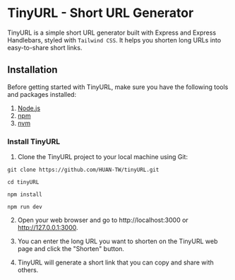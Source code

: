 # TinyURL - Short URL Generator

TinyURL is a simple short URL generator built with Express and Express Handlebars, styled with `Tailwind CSS`. It helps you shorten long URLs into easy-to-share short links.

## Installation

Before getting started with TinyURL, make sure you have the following tools and packages installed:

1. [Node.js](https://nodejs.org/) 
2. [npm](https://www.npmjs.com/) 
3. [nvm](https://github.com/nvm-sh/nvm) 

### Install TinyURL

1. Clone the TinyURL project to your local machine using Git:

```shell
git clone https://github.com/HUAN-TW/tinyURL.git
```
```shell
cd tinyURL
```
```shell
npm install
```
```shell
npm run dev
```


2. Open your web browser and go to http://localhost:3000 or http://127.0.0.1:3000.

3. You can enter the long URL you want to shorten on the TinyURL web page and click the "Shorten" button.

4. TinyURL will generate a short link that you can copy and share with others.
